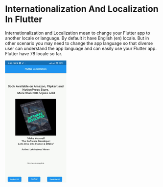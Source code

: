 # Internationalization And Localization In Flutter

Internationalization and Localization mean to change your Flutter app to another locale or language. By default it have English (en) locale. But in other scenario you may need to change the app language so that diverse user can understand the app language and can easily use your Flutter app. Flutter have 78 locale so far.

<img src="ex.gif" alt="flutter" width="200" height="400"/>
